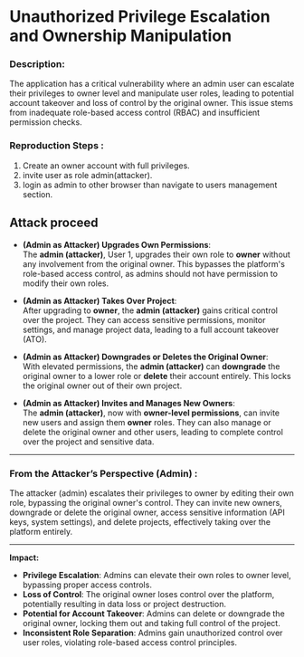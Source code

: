 # Unauthorized Privilege Escalation and Ownership Manipulation

### **Description:**

The application has a critical vulnerability where an admin user can escalate their privileges to owner level and manipulate user roles, leading to potential account takeover and loss of control by the original owner. This issue stems from inadequate role-based access control (RBAC) and insufficient permission checks.

### **Reproduction Steps :**


1.  Create an owner account with full privileges.
2.  invite user as role admin(attacker). 
3.  login as admin to other browser than navigate to users management section. 

  ## Attack proceed

- **(Admin as Attacker) Upgrades Own Permissions**:  
    The **admin (attacker)**, User 1, upgrades their own role to **owner** without any involvement from the original owner. This bypasses the platform's role-based access control, as admins should not have permission to modify their own roles.
    
- **(Admin as Attacker) Takes Over Project**:  
    After upgrading to **owner**, the **admin (attacker)** gains critical control over the project. They can access sensitive permissions, monitor settings, and manage project data, leading to a full account takeover (ATO).
    
- **(Admin as Attacker) Downgrades or Deletes the Original Owner**:  
    With elevated permissions, the **admin (attacker)** can **downgrade** the original owner to a lower role or **delete** their account entirely. This locks the original owner out of their own project.
    
- **(Admin as Attacker) Invites and Manages New Owners**:  
    The **admin (attacker)**, now with **owner-level permissions**, can invite new users and assign them **owner** roles. They can also manage or delete the original owner and other users, leading to complete control over the project and sensitive data.

---
### **From the Attacker’s Perspective (Admin) :**
The attacker (admin) escalates their privileges to owner by editing their own role, bypassing the original owner's control. They can invite new owners, downgrade or delete the original owner, access sensitive information (API keys, system settings), and delete projects, effectively taking over the platform entirely.

---
**Impact:**

- **Privilege Escalation**: Admins can elevate their own roles to owner level, bypassing proper access controls.
- **Loss of Control**: The original owner loses control over the platform, potentially resulting in data loss or project destruction.
- **Potential for Account Takeover**: Admins can delete or downgrade the original owner, locking them out and taking full control of the project.
- **Inconsistent Role Separation**: Admins gain unauthorized control over user roles, violating role-based access control principles.